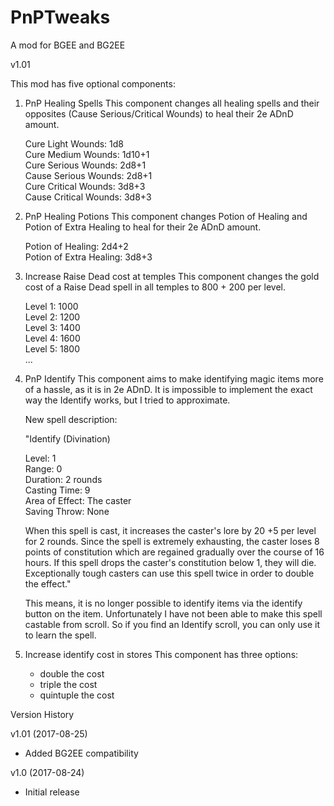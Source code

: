 # PnPTweaks
A mod for BGEE and BG2EE

v1.01

This mod has five optional components:

1) PnP Healing Spells
   This component changes all healing spells and their opposites 
   (Cause Serious/Critical Wounds) to heal their 2e ADnD amount.
   
   Cure Light Wounds: 1d8   
   Cure Medium Wounds: 1d10+1   
   Cure Serious Wounds: 2d8+1   
   Cause Serious Wounds: 2d8+1   
   Cure Critical Wounds: 3d8+3   
   Cause Critical Wounds: 3d8+3

2) PnP Healing Potions
   This component changes Potion of Healing and Potion of Extra
   Healing to heal for their 2e ADnD amount.

   Potion of Healing: 2d4+2   
   Potion of Extra Healing: 3d8+3
   
3) Increase Raise Dead cost at temples
   This component changes the gold cost of a Raise Dead spell in 
   all temples to 800 + 200 per level.
   
   Level 1: 1000   
   Level 2: 1200   
   Level 3: 1400   
   Level 4: 1600   
   Level 5: 1800   
   ...

4) PnP Identify
   This component aims to make identifying magic items more of a
   hassle, as it is in 2e ADnD. It is impossible to implement the
   exact way the Identify works, but I tried to approximate.

   New spell description:
   
   "Identify
   (Divination)

   Level: 1   
   Range: 0   
   Duration: 2 rounds   
   Casting Time: 9   
   Area of Effect: The caster   
   Saving Throw: None

   When this spell is cast, it increases the caster's lore by 
   20 +5 per level for 2 rounds. Since the spell is extremely 
   exhausting, the caster loses 8 points of constitution which 
   are regained gradually over the course of 16 hours. If this 
   spell drops the caster's constitution below 1, they will die. 
   Exceptionally tough casters can use this spell twice in order 
   to double the effect."

   This means, it is no longer possible to identify items via the 
   identify button on the item. Unfortunately I have not been 
   able to make this spell castable from scroll. So if you find
   an Identify scroll, you can only use it to learn the spell.

5) Increase identify cost in stores
   This component has three options:
   - double the cost
   - triple the cost
   - quintuple the cost



Version History

v1.01 (2017-08-25)
  - Added BG2EE compatibility

v1.0 (2017-08-24)
  - Initial release
